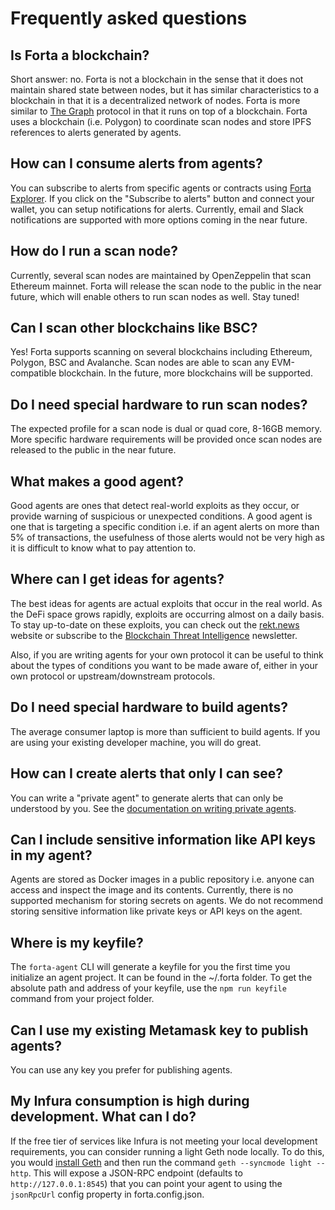 # Frequently asked questions

## Is Forta a blockchain?

Short answer: no. Forta is not a blockchain in the sense that it does not maintain shared state between nodes, but it has similar characteristics to a blockchain in that it is a decentralized network of nodes. Forta is more similar to [The Graph](https://thegraph.com/en/) protocol in that it runs on top of a blockchain. Forta uses a blockchain (i.e. Polygon) to coordinate scan nodes and store IPFS references to alerts generated by agents.

## How can I consume alerts from agents?

You can subscribe to alerts from specific agents or contracts using [Forta Explorer](https://explorer.forta.network/). If you click on the "Subscribe to alerts" button and connect your wallet, you can setup notifications for alerts. Currently, email and Slack notifications are supported with more options coming in the near future.

## How do I run a scan node?

Currently, several scan nodes are maintained by OpenZeppelin that scan Ethereum mainnet. Forta will release the scan node to the public in the near future, which will enable others to run scan nodes as well. Stay tuned!

## Can I scan other blockchains like BSC?

Yes! Forta supports scanning on several blockchains including Ethereum, Polygon, BSC and Avalanche. Scan nodes are able to scan any EVM-compatible blockchain. In the future, more blockchains will be supported.

## Do I need special hardware to run scan nodes?

The expected profile for a scan node is dual or quad core, 8-16GB memory. More specific hardware requirements will be provided once scan nodes are released to the public in the near future.

## What makes a good agent?

Good agents are ones that detect real-world exploits as they occur, or provide warning of suspicious or unexpected conditions. A good agent is one that is targeting a specific condition i.e. if an agent alerts on more than 5% of transactions, the usefulness of those alerts would not be very high as it is difficult to know what to pay attention to.

## Where can I get ideas for agents?

The best ideas for agents are actual exploits that occur in the real world. As the DeFi space grows rapidly, exploits are occurring almost on a daily basis. To stay up-to-date on these exploits, you can check out the [rekt.news](https://rekt.news/) website or subscribe to the [Blockchain Threat Intelligence](https://www.blockthreat.io/) newsletter.

Also, if you are writing agents for your own protocol it can be useful to think about the types of conditions you want to be made aware of, either in your own protocol or upstream/downstream protocols.

## Do I need special hardware to build agents?

The average consumer laptop is more than sufficient to build agents. If you are using your existing developer machine, you will do great.

## How can I create alerts that only I can see?

You can write a "private agent" to generate alerts that can only be understood by you. See the [documentation on writing private agents](private-alerts.md).

## Can I include sensitive information like API keys in my agent?

Agents are stored as Docker images in a public repository i.e. anyone can access and inspect the image and its contents. Currently, there is no supported mechanism for storing secrets on agents. We do not recommend storing sensitive information like private keys or API keys on the agent.

## Where is my keyfile?

The `forta-agent` CLI will generate a keyfile for you the first time you initialize an agent project. It can be found in the ~/.forta folder. To get the absolute path and address of your keyfile, use the `npm run keyfile` command from your project folder.

## Can I use my existing Metamask key to publish agents?

You can use any key you prefer for publishing agents.

## My Infura consumption is high during development. What can I do?

If the free tier of services like Infura is not meeting your local development requirements, you can consider running a light Geth node locally. To do this, you would [install Geth](https://geth.ethereum.org/docs/install-and-build/installing-geth) and then run the command `geth --syncmode light --http`. This will expose a JSON-RPC endpoint (defaults to `http://127.0.0.1:8545`) that you can point your agent to using the `jsonRpcUrl` config property in forta.config.json.
